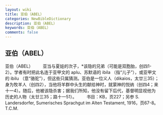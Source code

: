 ```yaml
---
layout: wiki
title: 亚伯（ABEL）
categories: NewBibleDictionary
description: 亚伯（ABEL）
keywords: 亚伯（ABEL）
comments: false
---
```


## 亚伯（ABEL）



亚伯（ABEL）
　　亚当与夏娃的次子，*该隐的兄弟（可能是双胞胎，创四1-2）。学者有时把此名连于亚甲文的 aplu、苏默语的 ibila （指“儿子”），或亚甲文的 ibilu （意“骆驼”），但这些只属猜测。亚伯是一位义人（dikaios，太廿三35）；身为牧羊人（创四2），当他将羊群中头生的献给神时，就蒙神的悦纳（创四4；来十一4）。随后，他被该隐杀害；据我们所知，他没有留下后代，基督明显视他为历史的人物（太廿三35；路十一51）。
　　书目：KB，页227；另参 S. Landersdorfer, Sumerisches Sprachgut im Alten Testament,
1916，页67-8。
T.C.M.




